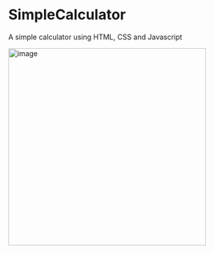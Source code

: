 # SimpleCalculator
A simple calculator using HTML, CSS and Javascript

<img width="394" alt="image" src="https://github.com/waseemvali/SimpleCalculator/assets/61390358/2cd5afba-7a53-4503-b961-08c518db19be">

